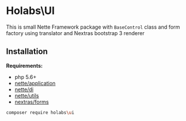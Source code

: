 Holabs\UI
=========

This is small Nette Framework package with `BaseControl` class and form factory using translator and Nextras bootstrap 3 renderer

Installation
------------

**Requirements:**
 - php 5.6+
 - [nette/application](https://github.com/nette/application)
 - [nette/di](https://github.com/nette/di)
 - [nette/utils](https://github.com/nette/utils)
 - [nextras/forms](https://github.com/nextras/forms)

```sh
composer require holabs\ui
```
